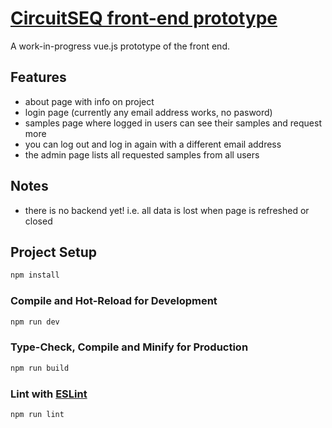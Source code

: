 # [CircuitSEQ front-end prototype](https://ssciwr.github.io/circuit_seq)

A work-in-progress vue.js prototype of the front end.

## Features

- about page with info on project
- login page (currently any email address works, no pasword)
- samples page where logged in users can see their samples and request more
- you can log out and log in again with a different email address
- the admin page lists all requested samples from all users

## Notes

- there is no backend yet! i.e. all data is lost when page is refreshed or closed

## Project Setup

```sh
npm install
```

### Compile and Hot-Reload for Development

```sh
npm run dev
```

### Type-Check, Compile and Minify for Production

```sh
npm run build
```

### Lint with [ESLint](https://eslint.org/)

```sh
npm run lint
```
